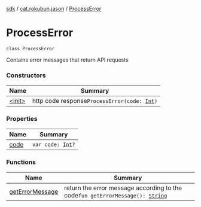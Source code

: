[sdk](../../index.md) / [cat.rokubun.jason](../index.md) / [ProcessError](./index.md)

# ProcessError

`class ProcessError`

Contains error messages that return API requests

### Constructors

| Name | Summary |
|---|---|
| [&lt;init&gt;](-init-.md) | http code response`ProcessError(code: `[`Int`](https://kotlinlang.org/api/latest/jvm/stdlib/kotlin/-int/index.html)`)` |

### Properties

| Name | Summary |
|---|---|
| [code](code.md) | `var code: `[`Int`](https://kotlinlang.org/api/latest/jvm/stdlib/kotlin/-int/index.html)`?` |

### Functions

| Name | Summary |
|---|---|
| [getErrorMessage](get-error-message.md) | return the error message according to the code`fun getErrorMessage(): `[`String`](https://kotlinlang.org/api/latest/jvm/stdlib/kotlin/-string/index.html) |
